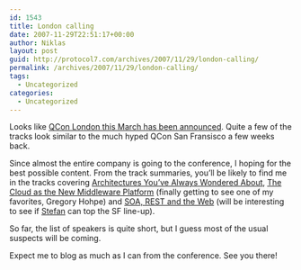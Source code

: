 ```yaml
---
id: 1543
title: London calling
date: 2007-11-29T22:51:17+00:00
author: Niklas
layout: post
guid: http://protocol7.com/archives/2007/11/29/london-calling/
permalink: /archives/2007/11/29/london-calling/
tags:
  - Uncategorized
categories:
  - Uncategorized
---
```

<div class='microid-8acd6435d517839bf8b5645e03700164ec05b63b'>
  <p>
    Looks like <a href="http://www.infoq.com/news/2007/11/qcon-london">QCon London this March has been announced</a>. Quite a few of the tracks look similar to the much hyped QCon San Fransisco a few weeks back.
  </p>
  
  <p>
    Since almost the entire company is going to the conference, I hoping for the best possible content. From the track summaries, you&#8217;ll be likely to find me in the tracks covering <a href="http://qcon.infoq.com/london/tracks/show_track.jsp?trackOID=82">Architectures You&#8217;ve Always Wondered About</a>, <a href="http://qcon.infoq.com/london/tracks/show_track.jsp?trackOID=95">The Cloud as the New Middleware Platform</a> (finally getting to see one of my favorites, Gregory Hohpe) and <a href="http://qcon.infoq.com/london/tracks/show_track.jsp?trackOID=87">SOA, REST and the Web</a> (will be interesting to see if <a href="http://www.innoq.com/blog/st/">Stefan</a> can top the SF line-up).
  </p>
  
  <p>
    So far, the list of speakers is quite short, but I guess most of the usual suspects will be coming.
  </p>
  
  <p>
    Expect me to blog as much as I can from the conference. See you there!
  </p>
</div>